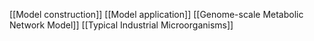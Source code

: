 [[Model construction]]
[[Model application]]
[[Genome-scale Metabolic Network Model]]
[[Typical Industrial Microorganisms]]
